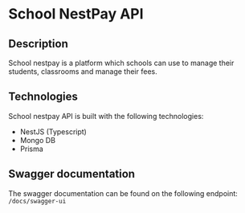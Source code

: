 # School NestPay API

## Description
School nestpay is a platform which schools can use to manage their students, classrooms and manage their fees.

## Technologies
School nestpay API is built with the following technologies:
- NestJS (Typescript)
- Mongo DB
- Prisma

## Swagger documentation
The swagger documentation can be found on the following endpoint: `/docs/swagger-ui`

